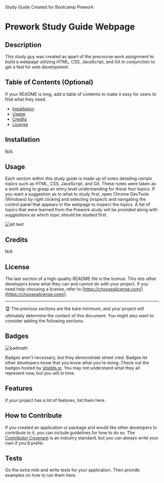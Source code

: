 Study Guide Created for Bootcamp Prework
# Prework Study Guide Webpage

## Description

This study guy was created as apart of the precourse work assignment to build a webpage utilizing HTML, CSS, JavaScript, and Git in conjunction to get a feel for web development.


## Table of Contents (Optional)

If your README is long, add a table of contents to make it easy for users to find what they need.

- [Installation](#installation)
- [Usage](#usage)
- [Credits](#credits)
- [License](#license)

## Installation

N/A

## Usage

Each section within this study guide is made up of notes detailing certain topics such as HTML, CSS, JavaScript, and Git. These notes were taken as a work along to grasp an entry level understanding for these four topics. If you want a suggestion as to what to study first, open  Chrome DevTools (Windows) by right clicking and selecting (inspect)  and navigating the control panel that appears in the webpage to inspect the topics. A list of topics that were learned from the Prework study will be provided along with suggestions as which topic should be studied first.

![alt text](assets/images/screenshot.png)

## Credits

N/A

## License

The last section of a high-quality README file is the license. This lets other developers know what they can and cannot do with your project. If you need help choosing a license, refer to [https://choosealicense.com/](https://choosealicense.com/).

---

🏆 The previous sections are the bare minimum, and your project will ultimately determine the content of this document. You might also want to consider adding the following sections.

## Badges

![badmath](https://img.shields.io/github/languages/top/nielsenjared/badmath)

Badges aren't necessary, but they demonstrate street cred. Badges let other developers know that you know what you're doing. Check out the badges hosted by [shields.io](https://shields.io/). You may not understand what they all represent now, but you will in time.

## Features

If your project has a lot of features, list them here.

## How to Contribute

If you created an application or package and would like other developers to contribute to it, you can include guidelines for how to do so. The [Contributor Covenant](https://www.contributor-covenant.org/) is an industry standard, but you can always write your own if you'd prefer.

## Tests

Go the extra mile and write tests for your application. Then provide examples on how to run them here.